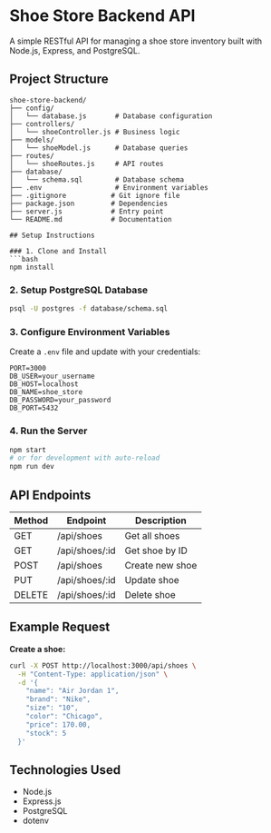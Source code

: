 # Shoe Store Backend API

A simple RESTful API for managing a shoe store inventory built with Node.js, Express, and PostgreSQL.

## Project Structure
```
shoe-store-backend/
├── config/
│   └── database.js       # Database configuration
├── controllers/
│   └── shoeController.js # Business logic
├── models/
│   └── shoeModel.js      # Database queries
├── routes/
│   └── shoeRoutes.js     # API routes
├── database/
│   └── schema.sql        # Database schema
├── .env                  # Environment variables
├── .gitignore           # Git ignore file
├── package.json         # Dependencies
├── server.js            # Entry point
└── README.md            # Documentation

## Setup Instructions

### 1. Clone and Install
```bash
npm install
```

### 2. Setup PostgreSQL Database
```bash
psql -U postgres -f database/schema.sql
```

### 3. Configure Environment Variables
Create a `.env` file and update with your credentials:
```
PORT=3000
DB_USER=your_username
DB_HOST=localhost
DB_NAME=shoe_store
DB_PASSWORD=your_password
DB_PORT=5432
```

### 4. Run the Server
```bash
npm start
# or for development with auto-reload
npm run dev
```

## API Endpoints

| Method | Endpoint | Description |
|--------|----------|-------------|
| GET | /api/shoes | Get all shoes |
| GET | /api/shoes/:id | Get shoe by ID |
| POST | /api/shoes | Create new shoe |
| PUT | /api/shoes/:id | Update shoe |
| DELETE | /api/shoes/:id | Delete shoe |

## Example Request

**Create a shoe:**
```bash
curl -X POST http://localhost:3000/api/shoes \
  -H "Content-Type: application/json" \
  -d '{
    "name": "Air Jordan 1",
    "brand": "Nike",
    "size": "10",
    "color": "Chicago",
    "price": 170.00,
    "stock": 5
  }'
```

## Technologies Used
- Node.js
- Express.js
- PostgreSQL
- dotenv